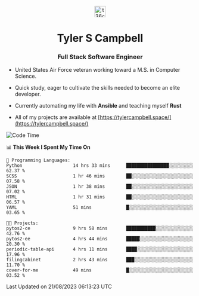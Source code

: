 <p align="center">
<a href="https://www.linkedin.com/in/t36campbell" target="blank"><img align="center" src="https://ik.imagekit.io/t36campbell/Portfolio/linkedin.png.original_m8bbGgPh6.png" alt="t36campbell" height="30" width="30" /></a>
</p>
<h1 align="center">Tyler S Campbell</h1>
<h3 align="center">Full Stack Software Engineer</h3>

* United States Air Force veteran working toward a M.S. in Computer Science.

* Quick study, eager to cultivate the skills needed to become an elite developer.

* Currently automating my life with **Ansible** and teaching myself **Rust**

* All of my projects are available at [https://tylercampbell.space/](https://tylercampbell.space/)

<!--START_SECTION:waka-->
![Code Time](http://img.shields.io/badge/Code%20Time-2%2C718%20hrs%2022%20mins-blue)

📊 **This Week I Spent My Time On** 

```text
💬 Programming Languages: 
Python                   14 hrs 33 mins      ████████████████░░░░░░░░░   62.37 % 
SCSS                     1 hr 46 mins        ██░░░░░░░░░░░░░░░░░░░░░░░   07.58 % 
JSON                     1 hr 38 mins        ██░░░░░░░░░░░░░░░░░░░░░░░   07.02 % 
HTML                     1 hr 31 mins        ██░░░░░░░░░░░░░░░░░░░░░░░   06.57 % 
YAML                     51 mins             █░░░░░░░░░░░░░░░░░░░░░░░░   03.65 % 

🐱‍💻 Projects: 
pytos2-ce                9 hrs 58 mins       ███████████░░░░░░░░░░░░░░   42.76 % 
pytos2-ee                4 hrs 44 mins       █████░░░░░░░░░░░░░░░░░░░░   20.30 % 
periodic-table-api       4 hrs 11 mins       ████░░░░░░░░░░░░░░░░░░░░░   17.96 % 
filingcabinet            2 hrs 43 mins       ███░░░░░░░░░░░░░░░░░░░░░░   11.70 % 
cover-for-me             49 mins             █░░░░░░░░░░░░░░░░░░░░░░░░   03.52 % 
```


 Last Updated on 21/08/2023 06:13:23 UTC
<!--END_SECTION:waka-->
